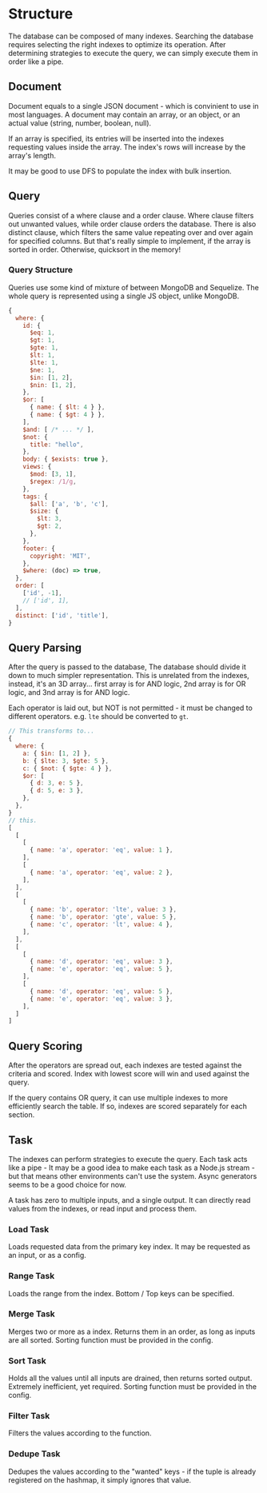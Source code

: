 # Structure
The database can be composed of many indexes. Searching the database requires
selecting the right indexes to optimize its operation. After determining
strategies to execute the query, we can simply execute them in order like a
pipe.

## Document
Document equals to a single JSON document - which is convinient to use in most
languages. A document may contain an array, or an object, or an actual value
(string, number, boolean, null).

If an array is specified, its entries will be inserted into the indexes
requesting values inside the array. The index's rows will increase by the
array's length.

It may be good to use DFS to populate the index with bulk insertion.

## Query
Queries consist of a where clause and a order clause. Where clause filters out
unwanted values, while order clause orders the database.
There is also distinct clause, which filters the same value repeating over and
over again for specified columns. But that's really simple to implement, if the
array is sorted in order. Otherwise, quicksort in the memory!

### Query Structure
Queries use some kind of mixture of between MongoDB and Sequelize. The whole
query is represented using a single JS object, unlike MongoDB.

```js
{
  where: {
    id: {
      $eq: 1,
      $gt: 1,
      $gte: 1,
      $lt: 1,
      $lte: 1,
      $ne: 1,
      $in: [1, 2],
      $nin: [1, 2],
    },
    $or: [
      { name: { $lt: 4 } },
      { name: { $gt: 4 } },
    ],
    $and: [ /* ... */ ],
    $not: {
      title: "hello",
    },
    body: { $exists: true },
    views: {
      $mod: [3, 1],
      $regex: /1/g,
    },
    tags: {
      $all: ['a', 'b', 'c'],
      $size: {
        $lt: 3,
        $gt: 2,
      },
    },
    footer: {
      copyright: 'MIT',
    },
    $where: (doc) => true,
  },
  order: [
    ['id', -1],
    // ['id', 1],
  ],
  distinct: ['id', 'title'],
}
```

## Query Parsing
After the query is passed to the database, The database should divide it down
to much simpler representation. This is unrelated from the indexes, instead,
it's an 3D array... first array is for AND logic, 2nd array is for OR logic,
and 3nd array is for AND logic.

Each operator is laid out, but NOT is not permitted - it must be changed to
different operators. e.g. `lte` should be converted to `gt`.

```js
// This transforms to...
{
  where: {
    a: { $in: [1, 2] },
    b: { $lte: 3, $gte: 5 },
    c: { $not: { $gte: 4 } },
    $or: [
      { d: 3, e: 5 },
      { d: 5, e: 3 },
    },
  },
}
// this.
[
  [
    [
      { name: 'a', operator: 'eq', value: 1 }, 
    ],
    [
      { name: 'a', operator: 'eq', value: 2 },
    ],
  ],
  [
    [
      { name: 'b', operator: 'lte', value: 3 },
      { name: 'b', operator: 'gte', value: 5 },
      { name: 'c', operator: 'lt', value: 4 },
    ],
  ],
  [
    [
      { name: 'd', operator: 'eq', value: 3 },
      { name: 'e', operator: 'eq', value: 5 },
    ],
    [
      { name: 'd', operator: 'eq', value: 5 },
      { name: 'e', operator: 'eq', value: 3 },
    ],
  ]
]
```

## Query Scoring
After the operators are spread out, each indexes are tested against the
criteria and scored. Index with lowest score will win and used against the
query.

If the query contains OR query, it can use multiple indexes to more efficiently
search the table. If so, indexes are scored separately for each section.

## Task
The indexes can perform strategies to execute the query. Each task
acts like a pipe - It may be a good idea to make each task as a Node.js
stream - but that means other environments can't use the system.
Async generators seems to be a good choice for now.

A task has zero to multiple inputs, and a single output. It can directly
read values from the indexes, or read input and process them.

### Load Task
Loads requested data from the primary key index. It may be requested as an
input, or as a config.

### Range Task
Loads the range from the index. Bottom / Top keys can be specified.

### Merge Task
Merges two or more as a index. Returns them in an order, as long as inputs are
all sorted. Sorting function must be provided in the config.

### Sort Task
Holds all the values until all inputs are drained, then returns sorted output.
Extremely inefficient, yet required. Sorting function must be provided in the
config.

### Filter Task
Filters the values according to the function.

### Dedupe Task
Dedupes the values according to the "wanted" keys - if the tuple is already
registered on the hashmap, it simply ignores that value.
